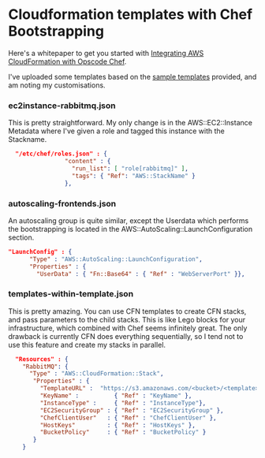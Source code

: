 # Cloudformation templates with Chef Bootstrapping

Here's a whitepaper to get you started with [Integrating AWS CloudFormation with Opscode Chef](https://s3.amazonaws.com/cloudformation-examples/IntegratingAWSCloudFormationWithOpscodeChef.pdf). 

I've uploaded some templates based on the [sample templates](http://aws.amazon.com/cloudformation/aws-cloudformation-templates/) provided, and am noting my customisations. 

### ec2instance-rabbitmq.json

This is pretty straightforward. My only change is in the AWS::EC2::Instance Metadata where 
I've given a role and tagged this instance with the Stackname. 

```json
  "/etc/chef/roles.json" : {
                "content" : {
                  "run_list": [ "role[rabbitmq]" ],
                  "tags": { "Ref": "AWS::StackName" }
                },
```

### autoscaling-frontends.json

An autoscaling group is quite similar, except the Userdata which performs the bootstrapping is located in the AWS::AutoScaling::LaunchConfiguration section. 

```json
"LaunchConfig" : {
      "Type" : "AWS::AutoScaling::LaunchConfiguration",
      "Properties" : {
        "UserData" : { "Fn::Base64" : { "Ref" : "WebServerPort" }},
```

### templates-within-template.json

This is pretty amazing. You can use CFN templates to create CFN stacks, and pass parameters to the child stacks. This is like 
Lego blocks for your infrastructure, which combined with Chef seems infinitely great. The only drawback is currently CFN does everything sequentially,
so I tend not to use this feature and create my stacks in parallel.

```json
  "Resources" : {
    "RabbitMQ": {
      "Type" : "AWS::CloudFormation::Stack",
       "Properties" : {
	     "TemplateURL" :  "https://s3.amazonaws.com/<bucket>/<template>.json",
	     "KeyName" :          { "Ref" : "KeyName" },
         "InstanceType" :     { "Ref" : "InstanceType"},
         "EC2SecurityGroup" : { "Ref" : "EC2SecurityGroup" },
	     "ChefClientUser" 	: { "Ref" : "ChefClientUser" },
	     "HostKeys" 		: { "Ref" : "HostKeys" },
	     "BucketPolicy"		: { "Ref" : "BucketPolicy" }
       }
    }
```
